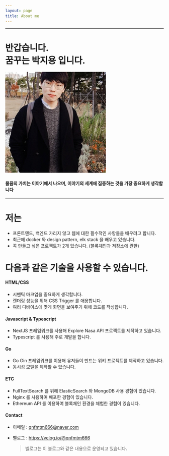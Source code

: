 ```yaml
---
layout: page
title: About me
---
```


---

<h1> 반갑습니다.  <br/> 꿈꾸는 박지용 입니다.</h1>

<img class="post-image-center" src="/assets/img/profile.png" alt="테마선택"/>

#### 물품의 가치는 이야기에서 나오며, 이야기의 세계에 집중하는 것을 가장 중요하게 생각합니다

---

# 저는

- 프론트엔드, 백엔드 가리지 않고 웹에 대한 필수적인 사항들을 배우려고 합니다.
- 최근에 docker 와 design pattern, elk stack 을 배우고 있습니다.
- 꼭 만들고 싶은 프로젝트가 2개 있습니다. (블록체인과 저장소에 관한)

# 다음과 같은 기술을 사용할 수 있습니다.

#### HTML/CSS

- 시맨틱 마크업을 중요하게 생각합니다.
- 렌더링 성능을 위해 CSS Trigger 를 애용합니다.
- 여러 디바이스에 맞게 화면을 보여주기 위해 코드를 작성합니다.

#### Javascript & Typescript

- NextJS 프레임워크를 사용해 Explore Nasa API 프로젝트를 제작하고 있습니다.
- Typescript 를 사용해 주로 개발을 합니다.

#### Go

- Go Gin 프레임워크를 이용해 유저들이 만드는 위키 프로젝트를 제작하고 있습니다.
- 동시성 모델을 제작할 수 있습니다.

#### ETC

- FullTextSearch 를 위해 ElasticSearch 와 MongoDB 사용 경험이 있습니다.
- Nginx 를 사용하여 배포한 경험이 있습니다.
- Ethereum API 를 이용하여 블록체인 환경을 체험한 경험이 있습니다.

#### Contact

- 이메일 : qnfmtm666@naver.com
- 벨로그 : <https://velog.io/@qnfmtm666>

  > 벨로그는 이 블로그와 같은 내용으로 운영되고 있습니다.
